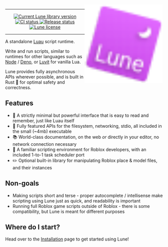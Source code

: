 <!-- markdownlint-disable MD033 -->
<!-- markdownlint-disable MD041 -->

<img align="right" width="250" src="/assets/tilt-grid_svg.svg" />

---

<div align="center">
	<div>
		<a href="https://crates.io/crates/lune">
			<img src="https://img.shields.io/crates/v/lune.svg?label=Version" alt="Current Lune library version" />
		</a>
		<a href="https://github.com/filiptibell/lune/actions">
			<img src="https://shields.io/endpoint?url=https://badges.readysetplay.io/workflow/filiptibell/lune/ci.yaml" alt="CI status" />
		</a>
		<a href="https://github.com/filiptibell/lune/actions">
			<img src="https://shields.io/endpoint?url=https://badges.readysetplay.io/workflow/filiptibell/lune/release.yaml" alt="Release status" />
		</a>
		<a href="https://github.com/filiptibell/lune/blob/main/LICENSE.txt">
			<img src="https://img.shields.io/github/license/filiptibell/lune.svg?label=License&color=informational" alt="Lune license" />
		</a>
	</div>
</div>

---

A standalone [Luau](https://luau-lang.org) script runtime.

Write and run scripts, similar to runtimes for other languages such as [Node](https://nodejs.org) / [Deno](https://deno.land), or [Luvit](https://luvit.io) for vanilla Lua.

Lune provides fully asynchronous APIs wherever possible, and is built in Rust 🦀 for optimal safety and correctness.

## Features

- 🌙 A strictly minimal but powerful interface that is easy to read and remember, just like Luau itself
- 🧰 Fully featured APIs for the filesystem, networking, stdio, all included in the small (~4mb) executable
- 📚 World-class documentation, on the web _or_ directly in your editor, no network connection necessary
- 🏡 A familiar scripting environment for Roblox developers, with an included 1-to-1 task scheduler port
- ✏️ Optional built-in library for manipulating Roblox place & model files, and their instances

## Non-goals

- Making scripts short and terse - proper autocomplete / intellisense make scripting using Lune just as quick, and readability is important
- Running full Roblox game scripts outside of Roblox - there is some compatibility, but Lune is meant for different purposes

## Where do I start?

Head over to the [Installation](https://lune-org.github.io/docs/getting-started/1-installation) page to get started using Lune!
